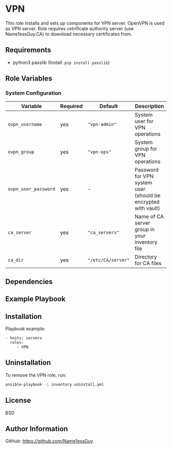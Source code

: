 VPN
=========

This role installs and sets up components for VPN server. OpenVPN is used as VPN server. Role requires cetrificate authority server (use Name1essGuy.CA) to download necessary certificates from.

Requirements
------------

- python3 passlib (Install: `pip install passlib`)

Role Variables
--------------

### System Configuration

| Variable             | Required | Default               | Description                                                  |
|----------------------|----------|-----------------------|--------------------------------------------------------------|
| `ovpn_username`      | yes      | `"vpn-admin"`         | System user for VPN operations                               |
| `ovpn_group`         | yes      | `"vpn-ops"`           | System group for VPN operations                              |
| `ovpn_user_password` | yes      | -                     | Password for VPN system user (should be encrypted with vault)|
| `ca_server`          | yes      | `"ca_servers"`        | Name of CA server group in your inventory file               |
| `ca_dir`             | yes      | `"/etc/CA/server"`    | Directory for CA files                                       |


Dependencies
------------



Example Playbook
----------------

## Installation 

Playbook example:

    - hosts: servers
      roles:
         - VPN

## Uninstallation  

To remove the VPN role, run:  
```bash  
ansible-playbook -i inventory uninstall.yml 
```

License
-------

BSD

Author Information
------------------

GitHub: https://github.com/Name1essGuy
